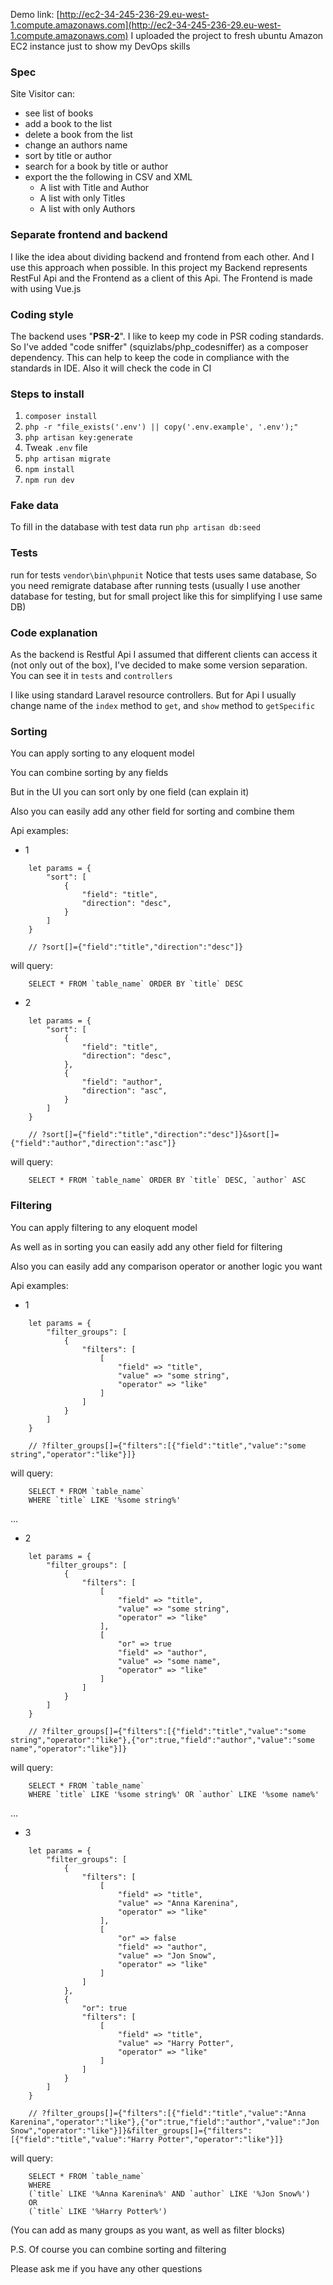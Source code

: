 Demo link: [http://ec2-34-245-236-29.eu-west-1.compute.amazonaws.com](http://ec2-34-245-236-29.eu-west-1.compute.amazonaws.com)
I uploaded the project to fresh ubuntu Amazon EC2 instance
just to show my DevOps skills

### Spec
Site Visitor can:
- see list of books
- add a book to the list
- delete a book from the list
- change an authors name
- sort by title or author
- search for a book by title or author
- export the the following in CSV and XML
    - A list with Title and Author
    - A list with only Titles
    - A list with only Authors

### Separate frontend and backend
I like the idea about dividing backend and frontend from each other. 
And I use this approach when possible. 
In this project my Backend represents RestFul Api and the Frontend as a client of this Api.
The Frontend is made with using Vue.js

### Coding style
The backend uses "**PSR-2**".
I like to keep my code in PSR coding standards. 
So I've added "code sniffer" (squizlabs/php_codesniffer) as a composer dependency. 
This can help to keep the code in compliance with the standards in IDE. 
Also it will check the code in CI

### Steps to install
1. `composer install`
2. `php -r "file_exists('.env') || copy('.env.example', '.env');"`
3. `php artisan key:generate`
4. Tweak `.env` file
5. `php artisan migrate`
6. `npm install`
7. `npm run dev`

### Fake data
To fill in the database with test data run `php artisan db:seed` 

### Tests
run for tests `vendor\bin\phpunit`
Notice that tests uses same database, 
So you need remigrate database after running tests 
(usually I use another database for testing, but for small project like this for simplifying I use same DB)

### Code explanation
As the backend is Restful Api I assumed that different clients can access it
(not only out of the box), I've decided to make some version separation.
You can see it in `tests` and `controllers`

I like using standard Laravel resource controllers. 
But for Api I usually change name of the `index` method to `get`, 
and `show` method to `getSpecific`  

### Sorting
You can apply sorting to any eloquent model

You can combine sorting by any fields

But in the UI you can sort only by one field (can explain it)

Also you can easily add any other field for sorting and combine them

Api examples:
* 1
```
    let params = {
        "sort": [
            {
                "field": "title",
                "direction": "desc",
            }
        ]
    }
    
    // ?sort[]={"field":"title","direction":"desc"]}
```
will query:
```
    SELECT * FROM `table_name` ORDER BY `title` DESC
```

* 2
```
    let params = {
        "sort": [
            {
                "field": "title",
                "direction": "desc",
            },
            {
                "field": "author",
                "direction": "asc",
            }
        ]
    }
    
    // ?sort[]={"field":"title","direction":"desc"]}&sort[]={"field":"author","direction":"asc"]}
```
will query:
```
    SELECT * FROM `table_name` ORDER BY `title` DESC, `author` ASC
```

### Filtering
You can apply filtering to any eloquent model

As well as in sorting you can easily add any other field for filtering

Also you can easily add any comparison operator or another logic you want

Api examples:
* 1
```
    let params = {
        "filter_groups": [
            {
                "filters": [
                    [
                        "field" => "title",
                        "value" => "some string",
                        "operator" => "like"
                    ]
                ]
            }
        ]
    }
    
    // ?filter_groups[]={"filters":[{"field":"title","value":"some string","operator":"like"}]}
```
will query:
```
    SELECT * FROM `table_name` 
    WHERE `title` LIKE '%some string%'
```
...

* 2
```
    let params = {
        "filter_groups": [
            {
                "filters": [
                    [
                        "field" => "title",
                        "value" => "some string",
                        "operator" => "like"
                    ],
                    [
                        "or" => true
                        "field" => "author",
                        "value" => "some name",
                        "operator" => "like"
                    ]
                ]
            }
        ]
    }
    
    // ?filter_groups[]={"filters":[{"field":"title","value":"some string","operator":"like"},{"or":true,"field":"author","value":"some name","operator":"like"}]}
```
will query:
```
    SELECT * FROM `table_name` 
    WHERE `title` LIKE '%some string%' OR `author` LIKE '%some name%'
```
...

* 3
```
    let params = {
        "filter_groups": [
            {
                "filters": [
                    [
                        "field" => "title",
                        "value" => "Anna Karenina",
                        "operator" => "like"
                    ],
                    [
                        "or" => false
                        "field" => "author",
                        "value" => "Jon Snow",
                        "operator" => "like"
                    ]
                ]
            },
            {
                "or": true
                "filters": [
                    [
                        "field" => "title",
                        "value" => "Harry Potter",
                        "operator" => "like"
                    ]
                ]
            }
        ]
    }
    
    // ?filter_groups[]={"filters":[{"field":"title","value":"Anna Karenina","operator":"like"},{"or":true,"field":"author","value":"Jon Snow","operator":"like"}]}&filter_groups[]={"filters":[{"field":"title","value":"Harry Potter","operator":"like"}]}
```
will query:
```
    SELECT * FROM `table_name` 
    WHERE 
    (`title` LIKE '%Anna Karenina%' AND `author` LIKE '%Jon Snow%')
    OR
    (`title` LIKE '%Harry Potter%')
```

(You can add as many groups as you want, as well as filter blocks)

P.S. Of course you can combine sorting and filtering

Please ask me if you have any other questions
